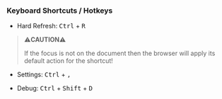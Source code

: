 ### Keyboard Shortcuts / Hotkeys

* Hard Refresh: <kbd>Ctrl</kbd> + <kbd>R</kbd>

> ⚠️**CAUTION**⚠️
>
> If the focus is not on the document then the browser will apply its default action for the shortcut!

* Settings: <kbd>Ctrl</kbd> + <kbd>,</kbd>

* Debug: <kbd>Ctrl</kbd> + <kbd>Shift</kbd> + <kbd>D</kbd>